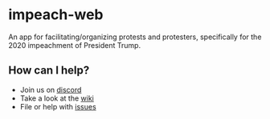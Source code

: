 # impeach-web

An app for facilitating/organizing protests and protesters, specifically for the 2020 impeachment of President Trump.

## How can I help?
- Join us on [discord](https://discord.gg/SnTnF46)
- Take a look at the [wiki](../../wiki)
- File or help with [issues](../../issues)
